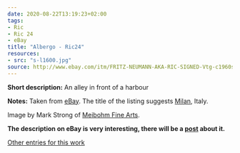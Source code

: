 ```yaml
---
date: 2020-08-22T13:19:23+02:00
tags:
- Ric
- Ric 24
- eBay
title: "Albergo - Ric24"
resources:
- src: "s-l1600.jpg"
source: http://www.ebay.com/itm/FRITZ-NEUMANN-AKA-RIC-SIGNED-Vtg-c1960s-Color-Etching-ALBERGO-MILAN-ITALY-/133483534360?hash=item1f143d1818
---
```


**Short description:** An alley in front of a harbour

**Notes:** Taken from [eBay](http://www.ebay.com/itm/FRITZ-NEUMANN-AKA-RIC-SIGNED-Vtg-c1960s-Color-Etching-ALBERGO-MILAN-ITALY-/133483534360?hash=item1f143d1818). The title of the listing suggests [Milan](https://en.wikipedia.org/wiki/Milan), Italy.

Image by Mark Strong of [Meibohm Fine Arts](http://meibohmfinearts.com/).

**The description on eBay is very interesting, there will be a [post](/post/mystery-solved) about it.**

[Other entries for this work](/tags/Ric-24)
